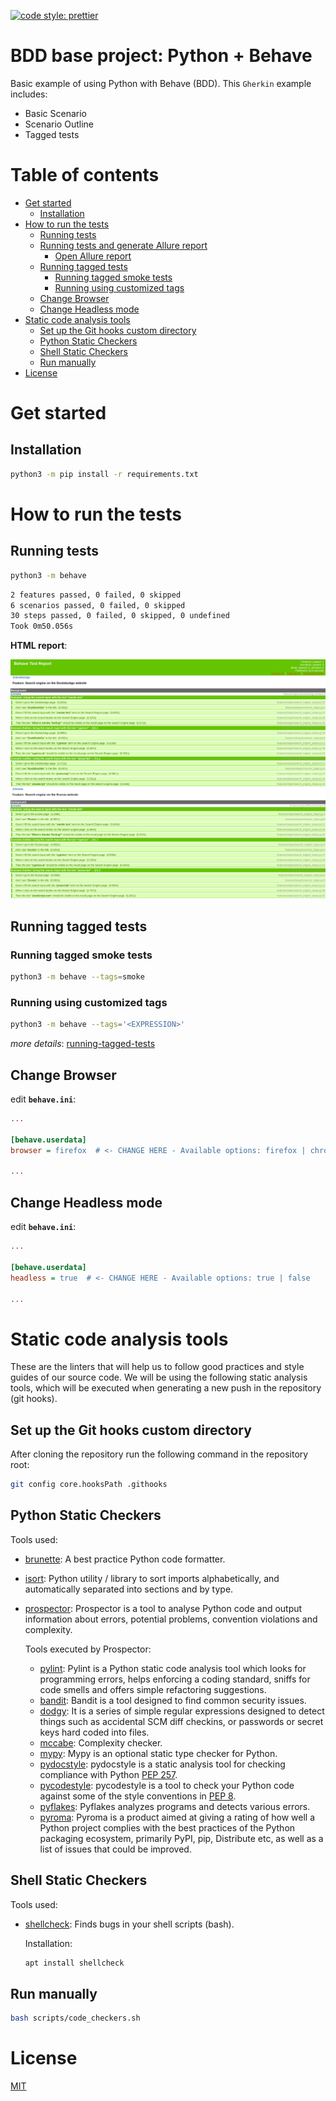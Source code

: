[![code style: prettier](https://img.shields.io/badge/code_style-prettier-ff69b4.svg?style=flat-square)](https://github.com/prettier/prettier)

# BDD base project: Python + Behave

Basic example of using Python with Behave (BDD). This `Gherkin` example includes:
- Basic Scenario
- Scenario Outline
- Tagged tests

# Table of contents

* [Get started](#get-started)
  * [Installation](#installation)
* [How to run the tests](#how-to-run-the-tests)
  * [Running tests](#running-tests)
  * [Running tests and generate Allure report](#running-tests-and-generate-allure-report)
    * [Open Allure report](#open-allure-report)
  * [Running tagged tests](#running-tagged-tests)
    * [Running tagged smoke tests](#running-tagged-smoke-tests)
    * [Running using customized tags](#running-using-customized-tags)
  * [Change Browser](#change-browser)
  * [Change Headless mode](#change-headless-mode)
* [Static code analysis tools](#static-code-analysis-tools)
  * [Set up the Git hooks custom directory](#set-up-the-git-hooks-custom-directory)
  * [Python Static Checkers](#python-static-checkers)
  * [Shell Static Checkers](#shell-static-checkers)
  * [Run manually](#run-manually)
* [License](#license)

# Get started

## Installation

```bash
python3 -m pip install -r requirements.txt
```

# How to run the tests

## Running tests

```bash
python3 -m behave
```

```bash
2 features passed, 0 failed, 0 skipped
6 scenarios passed, 0 failed, 0 skipped
30 steps passed, 0 failed, 0 skipped, 0 undefined
Took 0m50.056s
```

**HTML report**:

![Output](./docs/images/report_html.png "Report")


## Running tagged tests

### Running tagged smoke tests

```bash
python3 -m behave --tags=smoke
```

### Running using customized tags

```bash
python3 -m behave --tags='<EXPRESSION>'
```

*more details*: [running-tagged-tests](https://jenisys.github.io/behave.example/tutorials/tutorial11.html)

## Change Browser

edit **`behave.ini`**:

```ini
...

[behave.userdata]
browser = firefox  # <- CHANGE HERE - Available options: firefox | chrome

...
```

## Change Headless mode

edit **`behave.ini`**:

```ini
...

[behave.userdata]
headless = true  # <- CHANGE HERE - Available options: true | false

...
```

# Static code analysis tools

These are the linters that will help us to follow good practices and style guides of our source code. We will be using
the following static analysis tools, which will be executed when generating a new push in the repository (git hooks).

## Set up the Git hooks custom directory

After cloning the repository run the following command in the repository root:

```bash
git config core.hooksPath .githooks
```

## Python Static Checkers

Tools used:
- [brunette](https://github.com/odwyersoftware/brunette): A best practice Python code formatter.
- [isort](https://pycqa.github.io/isort/): Python utility / library to sort imports alphabetically, and automatically
  separated into sections and by type.
- [prospector](https://github.com/PyCQA/prospector): Prospector is a tool to analyse Python code and output information
  about errors, potential problems, convention violations and complexity.

  Tools executed by Prospector:
  - [pylint](https://github.com/PyCQA/pylint): Pylint is a Python static code analysis tool which looks for programming
    errors, helps enforcing a coding standard, sniffs for code smells and offers simple refactoring suggestions.
  - [bandit](https://github.com/PyCQA/bandit): Bandit is a tool designed to find common security issues.
  - [dodgy](https://github.com/landscapeio/dodgy): It is a series of simple regular expressions designed to detect
    things such as accidental SCM diff checkins, or passwords or secret keys hard coded into files.
  - [mccabe](https://github.com/PyCQA/mccabe): Complexity checker.
  - [mypy](https://github.com/python/mypy): Mypy is an optional static type checker for Python.
  - [pydocstyle](https://github.com/PyCQA/pydocstyle): pydocstyle is a static analysis tool for checking compliance
    with Python [PEP 257](https://peps.python.org/pep-0257/).
  - [pycodestyle](https://pycodestyle.pycqa.org/en/latest/): pycodestyle is a tool to check your Python code against
    some of the style conventions in [PEP 8](https://peps.python.org/pep-0008/).
  - [pyflakes](https://github.com/PyCQA/pyflakes): Pyflakes analyzes programs and detects various errors.
  - [pyroma](https://github.com/regebro/pyroma): Pyroma is a product aimed at giving a rating of how well a Python
    project complies with the best practices of the Python packaging ecosystem, primarily PyPI, pip, Distribute etc,
    as well as a list of issues that could be improved.

## Shell Static Checkers

Tools used:
- [shellcheck](https://www.shellcheck.net/): Finds bugs in your shell scripts (bash).

  Installation:

  ```bash
  apt install shellcheck
  ```

## Run manually

```bash
bash scripts/code_checkers.sh
```

# License

[MIT](./LICENSE)
